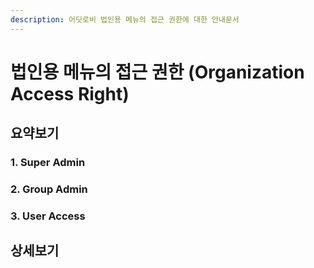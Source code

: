 ```yaml
---
description: 어딧로비 법인용 메뉴의 접근 권한에 대한 안내문서
---
```


# 법인용 메뉴의 접근 권한 \(Organization Access Right\)

## 요약보기  

### 1. Super Admin

### 2. Group Admin 

### 3. User Access 

## 상세보기  

